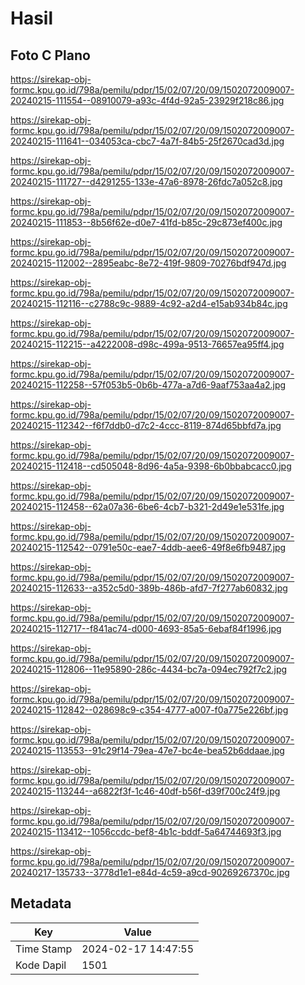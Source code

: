 # Hasil

## Foto C Plano

https://sirekap-obj-formc.kpu.go.id/798a/pemilu/pdpr/15/02/07/20/09/1502072009007-20240215-111554--08910079-a93c-4f4d-92a5-23929f218c86.jpg

https://sirekap-obj-formc.kpu.go.id/798a/pemilu/pdpr/15/02/07/20/09/1502072009007-20240215-111641--034053ca-cbc7-4a7f-84b5-25f2670cad3d.jpg

https://sirekap-obj-formc.kpu.go.id/798a/pemilu/pdpr/15/02/07/20/09/1502072009007-20240215-111727--d4291255-133e-47a6-8978-26fdc7a052c8.jpg

https://sirekap-obj-formc.kpu.go.id/798a/pemilu/pdpr/15/02/07/20/09/1502072009007-20240215-111853--8b56f62e-d0e7-41fd-b85c-29c873ef400c.jpg

https://sirekap-obj-formc.kpu.go.id/798a/pemilu/pdpr/15/02/07/20/09/1502072009007-20240215-112002--2895eabc-8e72-419f-9809-70276bdf947d.jpg

https://sirekap-obj-formc.kpu.go.id/798a/pemilu/pdpr/15/02/07/20/09/1502072009007-20240215-112116--c2788c9c-9889-4c92-a2d4-e15ab934b84c.jpg

https://sirekap-obj-formc.kpu.go.id/798a/pemilu/pdpr/15/02/07/20/09/1502072009007-20240215-112215--a4222008-d98c-499a-9513-76657ea95ff4.jpg

https://sirekap-obj-formc.kpu.go.id/798a/pemilu/pdpr/15/02/07/20/09/1502072009007-20240215-112258--57f053b5-0b6b-477a-a7d6-9aaf753aa4a2.jpg

https://sirekap-obj-formc.kpu.go.id/798a/pemilu/pdpr/15/02/07/20/09/1502072009007-20240215-112342--f6f7ddb0-d7c2-4ccc-8119-874d65bbfd7a.jpg

https://sirekap-obj-formc.kpu.go.id/798a/pemilu/pdpr/15/02/07/20/09/1502072009007-20240215-112418--cd505048-8d96-4a5a-9398-6b0bbabcacc0.jpg

https://sirekap-obj-formc.kpu.go.id/798a/pemilu/pdpr/15/02/07/20/09/1502072009007-20240215-112458--62a07a36-6be6-4cb7-b321-2d49e1e531fe.jpg

https://sirekap-obj-formc.kpu.go.id/798a/pemilu/pdpr/15/02/07/20/09/1502072009007-20240215-112542--0791e50c-eae7-4ddb-aee6-49f8e6fb9487.jpg

https://sirekap-obj-formc.kpu.go.id/798a/pemilu/pdpr/15/02/07/20/09/1502072009007-20240215-112633--a352c5d0-389b-486b-afd7-7f277ab60832.jpg

https://sirekap-obj-formc.kpu.go.id/798a/pemilu/pdpr/15/02/07/20/09/1502072009007-20240215-112717--f841ac74-d000-4693-85a5-6ebaf84f1996.jpg

https://sirekap-obj-formc.kpu.go.id/798a/pemilu/pdpr/15/02/07/20/09/1502072009007-20240215-112806--11e95890-286c-4434-bc7a-094ec792f7c2.jpg

https://sirekap-obj-formc.kpu.go.id/798a/pemilu/pdpr/15/02/07/20/09/1502072009007-20240215-112842--028698c9-c354-4777-a007-f0a775e226bf.jpg

https://sirekap-obj-formc.kpu.go.id/798a/pemilu/pdpr/15/02/07/20/09/1502072009007-20240215-113553--91c29f14-79ea-47e7-bc4e-bea52b6ddaae.jpg

https://sirekap-obj-formc.kpu.go.id/798a/pemilu/pdpr/15/02/07/20/09/1502072009007-20240215-113244--a6822f3f-1c46-40df-b56f-d39f700c24f9.jpg

https://sirekap-obj-formc.kpu.go.id/798a/pemilu/pdpr/15/02/07/20/09/1502072009007-20240215-113412--1056ccdc-bef8-4b1c-bddf-5a64744693f3.jpg

https://sirekap-obj-formc.kpu.go.id/798a/pemilu/pdpr/15/02/07/20/09/1502072009007-20240217-135733--3778d1e1-e84d-4c59-a9cd-90269267370c.jpg


## Metadata

| Key        | Value               |
| ---------- | ------------------- |
| Time Stamp | 2024-02-17 14:47:55 |
| Kode Dapil | 1501                |




